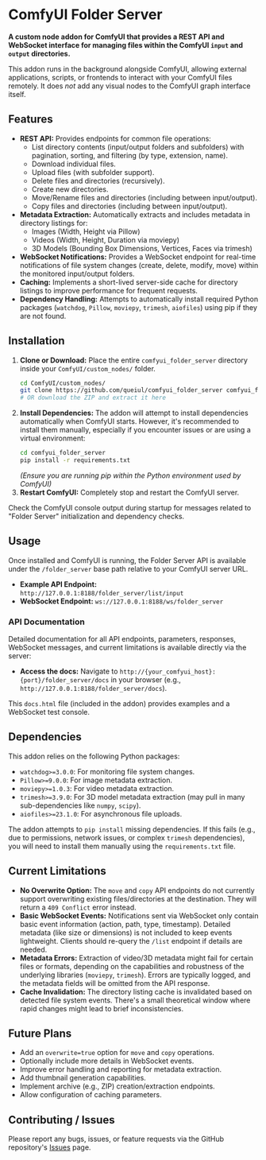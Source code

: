 # ComfyUI Folder Server

**A custom node addon for ComfyUI that provides a REST API and WebSocket
interface for managing files within the ComfyUI `input` and `output`
directories.**

This addon runs in the background alongside ComfyUI, allowing external
applications, scripts, or frontends to interact with your ComfyUI files
remotely. It does _not_ add any visual nodes to the ComfyUI graph interface
itself.

## Features

- **REST API:** Provides endpoints for common file operations:
  - List directory contents (input/output folders and subfolders) with
    pagination, sorting, and filtering (by type, extension, name).
  - Download individual files.
  - Upload files (with subfolder support).
  - Delete files and directories (recursively).
  - Create new directories.
  - Move/Rename files and directories (including between input/output).
  - Copy files and directories (including between input/output).
- **Metadata Extraction:** Automatically extracts and includes metadata in
  directory listings for:
  - Images (Width, Height via Pillow)
  - Videos (Width, Height, Duration via moviepy)
  - 3D Models (Bounding Box Dimensions, Vertices, Faces via trimesh)
- **WebSocket Notifications:** Provides a WebSocket endpoint for real-time
  notifications of file system changes (create, delete, modify, move) within the
  monitored input/output folders.
- **Caching:** Implements a short-lived server-side cache for directory listings
  to improve performance for frequent requests.
- **Dependency Handling:** Attempts to automatically install required Python
  packages (`watchdog`, `Pillow`, `moviepy`, `trimesh`, `aiofiles`) using pip if
  they are not found.

## Installation

1. **Clone or Download:** Place the entire `comfyui_folder_server` directory
   inside your `ComfyUI/custom_nodes/` folder.
   ```bash
   cd ComfyUI/custom_nodes/
   git clone https://github.com/queiul/comfyui_folder_server comfyui_folder_server
   # OR download the ZIP and extract it here
   ```
2. **Install Dependencies:** The addon will attempt to install dependencies
   automatically when ComfyUI starts. However, it's recommended to install them
   manually, especially if you encounter issues or are using a virtual
   environment:
   ```bash
   cd comfyui_folder_server
   pip install -r requirements.txt
   ```
   _(Ensure you are running pip within the Python environment used by ComfyUI)_
3. **Restart ComfyUI:** Completely stop and restart the ComfyUI server.

Check the ComfyUI console output during startup for messages related to "Folder
Server" initialization and dependency checks.

## Usage

Once installed and ComfyUI is running, the Folder Server API is available under
the `/folder_server` base path relative to your ComfyUI server URL.

- **Example API Endpoint:** `http://127.0.0.1:8188/folder_server/list/input`
- **WebSocket Endpoint:** `ws://127.0.0.1:8188/ws/folder_server`

### API Documentation

Detailed documentation for all API endpoints, parameters, responses, WebSocket
messages, and current limitations is available directly via the server:

- **Access the docs:** Navigate to
  `http://{your_comfyui_host}:{port}/folder_server/docs` in your browser (e.g.,
  `http://127.0.0.1:8188/folder_server/docs`).

This `docs.html` file (included in the addon) provides examples and a WebSocket
test console.

## Dependencies

This addon relies on the following Python packages:

- `watchdog>=3.0.0`: For monitoring file system changes.
- `Pillow>=9.0.0`: For image metadata extraction.
- `moviepy>=1.0.3`: For video metadata extraction.
- `trimesh>=3.9.0`: For 3D model metadata extraction (may pull in many
  sub-dependencies like `numpy`, `scipy`).
- `aiofiles>=23.1.0`: For asynchronous file uploads.

The addon attempts to `pip install` missing dependencies. If this fails (e.g.,
due to permissions, network issues, or complex `trimesh` dependencies), you will
need to install them manually using the `requirements.txt` file.

## Current Limitations

- **No Overwrite Option:** The `move` and `copy` API endpoints do not currently
  support overwriting existing files/directories at the destination. They will
  return a `409 Conflict` error instead.
- **Basic WebSocket Events:** Notifications sent via WebSocket only contain
  basic event information (action, path, type, timestamp). Detailed metadata
  (like size or dimensions) is not included to keep events lightweight. Clients
  should re-query the `/list` endpoint if details are needed.
- **Metadata Errors:** Extraction of video/3D metadata might fail for certain
  files or formats, depending on the capabilities and robustness of the
  underlying libraries (`moviepy`, `trimesh`). Errors are typically logged, and
  the metadata fields will be omitted from the API response.
- **Cache Invalidation:** The directory listing cache is invalidated based on
  detected file system events. There's a small theoretical window where rapid
  changes might lead to brief inconsistencies.

## Future Plans

- Add an `overwrite=true` option for `move` and `copy` operations.
- Optionally include more details in WebSocket events.
- Improve error handling and reporting for metadata extraction.
- Add thumbnail generation capabilities.
- Implement archive (e.g., ZIP) creation/extraction endpoints.
- Allow configuration of caching parameters.

## Contributing / Issues

Please report any bugs, issues, or feature requests via the GitHub repository's
[Issues](https://github.com/queiul/comfyui_folder_server/issues) page.
